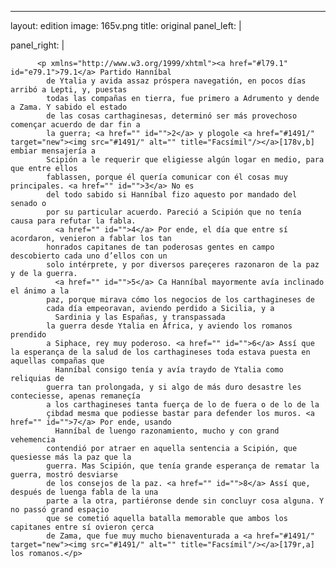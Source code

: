 <?xml version="1.0" encoding="UTF-8"?>
---
layout: edition
image: 165v.png 
title: original 
panel_left: | 

panel_right: |  
            
          <p xmlns="http://www.w3.org/1999/xhtml"><a href="#l79.1" id="e79.1">79.1</a> Partido Hanníbal
            de Ytalia y avida assaz próspera navegatión, en pocos días arribó a Lepti, y, puestas
            todas las compañas en tierra, fue primero a Adrumento y dende a Zama. Y sabido el estado
            de las cosas carthaginesas, determinó ser más provechoso començar acuerdo de dar fin a
            la guerra; <a href="" id="">2</a> y plogole <a href="#1491/" target="new"><img src="#1491/" alt="" title="Facsímil"/></a>[178v,b] embiar mensajería a
            Scipión a le requerir que eligiesse algún logar en medio, para que entre ellos
            fablassen, porque él quería comunicar con él cosas muy principales. <a href="" id="">3</a> No es
            del todo sabido si Hanníbal fizo aquesto por mandado del senado o
            por su particular acuerdo. Pareció a Scipión que no tenía causa para refutar la fabla.
              <a href="" id="">4</a> Por ende, el día que entre sí acordaron, venieron a fablar los tan
            honrados capitanes de tan poderosas gentes en campo descobierto cada uno d’ellos con un
            solo intérprete, y por diversos pareçeres razonaron de la paz y de la guerra.
              <a href="" id="">5</a> Ca Hanníbal mayormente avía inclinado el ánimo a la
            paz, porque mirava cómo los negocios de los carthagineses de
            cada día empeoravan, aviendo perdido a Sicilia, y a
              Sardinia y las Españas, y transpassada
            la guerra desde Ytalia en África, y aviendo los romanos prendido
            a Siphace, rey muy poderoso. <a href="" id="">6</a> Assí que la esperança de la salud de los carthagineses toda estava puesta en aquellas compañas que
              Hanníbal consigo tenía y avía traydo de Ytalia como reliquias de
            guerra tan prolongada, y si algo de más duro desastre les conteciesse, apenas remaneçía
            a los carthagineses tanta fuerça de lo de fuera o de lo de la
            çibdad mesma que podiesse bastar para defender los muros. <a href="" id="">7</a> Por ende, usando
              Hanníbal de luengo razonamiento, mucho y con grand vehemencia
            contendió por atraer en aquella sentencia a Scipión, que quesiesse más la paz que la
            guerra. Mas Scipión, que tenía grande esperança de rematar la guerra, mostró desviarse
            de los consejos de la paz. <a href="" id="">8</a> Assí que, después de luenga fabla de la una
            parte a la otra, partiéronse dende sin concluyr cosa alguna. Y no passó grand espaçio
            que se cometió aquella batalla memorable que ambos los capitanes entre sí ovieron çerca
            de Zama, que fue muy mucho bienaventurada a <a href="#1491/" target="new"><img src="#1491/" alt="" title="Facsímil"/></a>[179r,a] los romanos.</p>
        